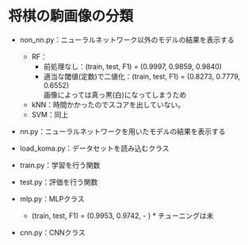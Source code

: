 # 将棋の駒画像の分類


- non_nn.py：ニューラルネットワーク以外のモデルの結果を表示する
	- RF：
		- 前処理なし：(train, test, F1) = (0.9997, 0.9859, 0.9840) 
		- 適当な閾値(定数)で二値化：(train, test, F1) = (0.8273, 0.7779, 0.6552)  
		  画像によっては真っ黒(白)になってしまうため
	- kNN：時間かかったのでスコアを出していない。
	- SVM：同上



- nn.py：ニューラルネットワークを用いたモデルの結果を表示する

- load_koma.py：データセットを読み込むクラス
- train.py：学習を行う関数
- test.py：評価を行う関数

- mlp.py：MLPクラス
	- (train, test, F1) = (0.9953, 0.9742, - ) * チューニングは未

- cnn.py：CNNクラス
